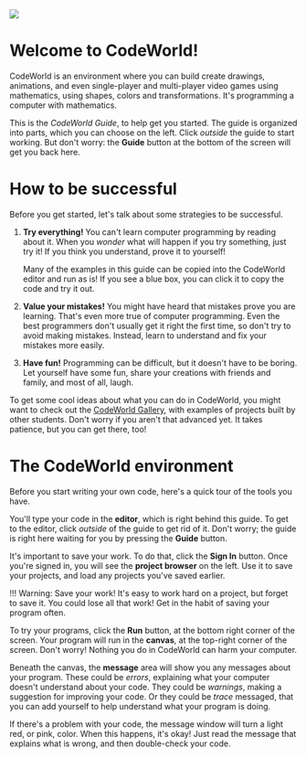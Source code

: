 <img src="/codeworld.png" style="max-width: 100%;">

Welcome to CodeWorld!
=====================

CodeWorld is an environment where you can build create drawings, animations, and even
single-player and multi-player video games using mathematics, using shapes, colors and
transformations.  It's programming a computer with mathematics.

This is the *CodeWorld Guide*, to help get you started.  The guide is organized into parts,
which you can choose on the left.  Click *outside* the guide to start working.  But
don't worry: the **Guide** button at the bottom of the screen will get you back here.

How to be successful
====================

Before you get started, let's talk about some strategies to be successful.

1. **Try everything!** You can't learn computer programming by reading about it.
   When you *wonder* what will happen if you try something, just try it!  If you
   think you understand, prove it to yourself!

   Many of the examples in this guide can be copied into the CodeWorld editor and run as
   is! If you see a blue box, you can click it to copy the code and try it out.

2. **Value your mistakes!** You might have heard that mistakes prove you are
   learning. That's even more true of computer programming. Even the best programmers
   don't usually get it right the first time, so don't try to avoid making mistakes.
   Instead, learn to understand and fix your mistakes more easily.

3. **Have fun!** Programming can be difficult, but it doesn't have to be boring. Let
   yourself have some fun, share your creations with friends and family, and most of
   all, laugh.

To get some cool ideas about what you can do in CodeWorld, you might want to check
out the [CodeWorld Gallery](/gallery.html), with examples of projects built by
other students.  Don't worry if you aren't that advanced yet.  It takes patience,
but you can get there, too!

The CodeWorld environment
=========================

Before you start writing your own code, here's a quick tour of the tools you have.

You'll type your code in the **editor**, which is right behind this guide.  To get
to the editor, click *outside* of the guide to get rid of it.  Don't worry; the
guide is right here waiting for you by pressing the **Guide** button.

It's important to save your work.  To do that, click the **Sign In** button.  Once
you're signed in, you will see the **project browser** on the left.  Use it to save
your projects, and load any projects you've saved earlier.

!!! Warning: Save your work!
    It's easy to work hard on a project, but forget to save it.  You could lose all
    that work!  Get in the habit of saving your program often.

To try your programs, click the **Run** button, at the bottom right corner of the
screen.  Your program will run in the **canvas**, at the top-right corner of the
screen.  Don't worry! Nothing you do in CodeWorld can harm your computer.

Beneath the canvas, the **message** area will show you any messages about
your program.  These could be *errors*, explaining what your computer doesn't
understand about your code.  They could be *warnings*, making a suggestion for
improving your code.  Or they could be *trace* messaged, that you can add
yourself to help understand what your program is doing.

If there's a problem with your code, the message window will turn a light red,
or pink, color.  When this happens, it's okay!  Just read the message that
explains what is wrong, and then double-check your code.
